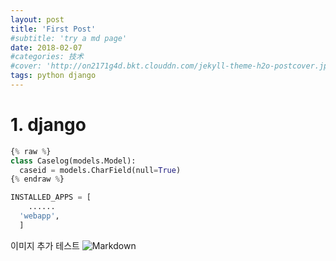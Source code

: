 ```yaml
---
layout: post
title: 'First Post'
#subtitle: 'try a md page'
date: 2018-02-07
#categories: 技术
#cover: 'http://on2171g4d.bkt.clouddn.com/jekyll-theme-h2o-postcover.jpg'
tags: python django
---
```


# 1. django

```Python
{% raw %}
class Caselog(models.Model):
  caseid = models.CharField(null=True)
{% endraw %}
```

```Python
INSTALLED_APPS = [
	......
  'webapp',
  ]
```
 
 
 이미지 추가 테스트
 ![Markdown](http://i1.bvimg.com/631779/4dc55b04d45c20b3.png)
